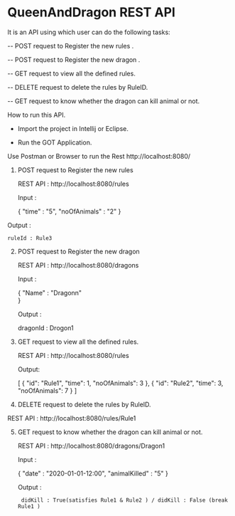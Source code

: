 # QueenAndDragon REST API

It is an API using which user can do the following tasks:

-- POST request to Register the new rules .

-- POST request to Register the new dragon .

-- GET request to view all the defined rules.

-- DELETE request to delete the rules by RuleID.

-- GET request to know whether the dragon can kill animal or not.


How to run this API.

- Import the project in Intellij or Eclipse.

- Run the GOT Application.

Use Postman or Browser to run the Rest http://localhost:8080/

1) POST request to Register the new rules 

   REST API : http://localhost:8080/rules
   
   Input :
   
    {
		  "time" : "5",
		  "noOfAnimals" : "2"
    }


  Output : 
  
    ruleId : Rule3

2) POST request to Register the new dragon 

   REST API : http://localhost:8080/dragons
   
   Input :
   
	 {
		"Name" : "Dragonn" 	
	}
   
   Output : 
   
     dragonId : Drogon1
     
3) GET request to view all the defined rules.

   REST API : http://localhost:8080/rules
   
   Output:
   
   [
    {
        "id": "Rule1",
        "time": 1,
        "noOfAnimals": 3
    },
    {
        "id": "Rule2",
        "time": 3,
        "noOfAnimals": 7
    }
  ]
 
 
4) DELETE request to delete the rules by RuleID.

  REST API : http://localhost:8080/rules/Rule1
  
  
5) GET request to know whether the dragon can kill animal or not.

   REST API : http://localhost:8080/dragons/Dragon1
   
   Input : 
   
   {
	    "date" : "2020-01-01-12:00",
	    "animalKilled" : "5"
   }
   
   Output :
   
        didKill : True(satisfies Rule1 & Rule2 ) / didKill : False (break Rule1 )   
        
